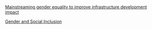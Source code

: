 


[Mainstreaming gender equality to improve infrastructure development impact](https://www.pidg.org/wp-content/uploads/2019/01/PIDG-KIT-gender-report-final_published.pdf)

[Gender and Social Inclusion](https://www.mcc.gov/initiatives/initiative/gender)
